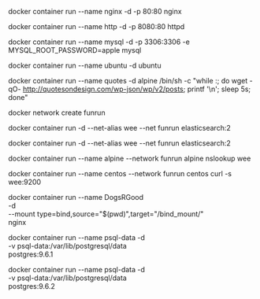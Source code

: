 docker container run --name nginx -d -p 80:80 nginx

docker container run --name http -d -p 8080:80 httpd

docker container run --name mysql -d -p 3306:3306 -e MYSQL_ROOT_PASSWORD=apple mysql 

docker container run --name ubuntu -d ubuntu

docker container run --name quotes -d alpine /bin/sh -c "while :; do wget -qO- http://quotesondesign.com/wp-json/wp/v2/posts; printf '\n'; sleep 5s; done"

docker network create funrun

docker container run -d --net-alias wee --net funrun elasticsearch:2

docker container run -d --net-alias wee --net funrun elasticsearch:2

docker container run --name alpine --network funrun alpine nslookup wee

docker container run --name centos --network funrun centos curl -s wee:9200

docker container run --name DogsRGood \
  -d \
  --mount type=bind,source="$(pwd)",target="/bind_mount/" \
  nginx

docker container run --name psql-data -d \
  -v psql-data:/var/lib/postgresql/data \
  postgres:9.6.1

docker container run --name psql-data -d \
  -v psql-data:/var/lib/postgresql/data \
  postgres:9.6.2